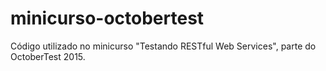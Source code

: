 # minicurso-octobertest
Código utilizado no minicurso "Testando RESTful Web Services", parte do OctoberTest 2015.
